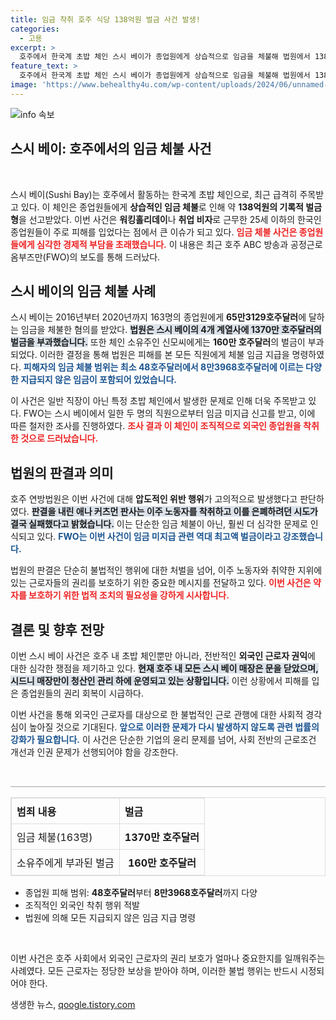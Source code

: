 ```yaml
---
title: 임금 착취 호주 식당 138억원 벌금 사건 발생!
categories:
  - 고용
excerpt: >
  호주에서 한국계 초밥 체인 스시 베이가 종업원에게 상습적으로 임금을 체불해 법원에서 138억원의 폭탄 벌금을 부과받았다. 이들은 주로 취업비자 소지의 젊은 한국인들로, 법원은 모든 피해자에게 체불 임금을 지급하라는 명령을 내렸다.
feature_text: >
  호주에서 한국계 초밥 체인 스시 베이가 종업원에게 상습적으로 임금을 체불해 법원에서 138억원의 폭탄 벌금을 부과받았다. 이들은 주로 취업비자 소지의 젊은 한국인들로, 법원은 모든 피해자에게 체불 임금을 지급하라는 명령을 내렸다.
image: 'https://www.behealthy4u.com/wp-content/uploads/2024/06/unnamed-file.png'
---
```


<p><img src="https://www.behealthy4u.com/wp-content/uploads/2024/06/unnamed-file.png" alt="info 속보" /></p>

<h2 data-ke-size="size40">스시 베이: 호주에서의 임금 체불 사건</h2>

<p data-ke-size="size16">&nbsp;</p>

<p>스시 베이(Sushi Bay)는 호주에서 활동하는 한국계 초밥 체인으로, 최근 급격히 주목받고 있다. 이 체인은 종업원들에게 <strong>상습적인 임금 체불</strong>로 인해 약 <strong>138억원의 기록적 벌금형</strong>을 선고받았다. 이번 사건은 <strong>워킹홀리데이</strong>나 <strong>취업 비자</strong>로 근무한 25세 이하의 한국인 종업원들이 주로 피해를 입었다는 점에서 큰 이슈가 되고 있다. <b><span style="color: #ee2323;">임금 체불 사건은 종업원들에게 심각한 경제적 부담을 초래했습니다.</span></b> 이 내용은 최근 호주 ABC 방송과 공정근로옴부즈만(FWO)의 보도를 통해 드러났다.</p>

<h2 data-ke-size="size26">스시 베이의 임금 체불 사례</h2>

<p>스시 베이는 2016년부터 2020년까지 163명의 종업원에게 <strong>65만3129호주달러</strong>에 달하는 임금을 체불한 혐의를 받았다. <b><span style="background-color: #21538527;">법원은 스시 베이의 4개 계열사에 1370만 호주달러의 벌금을 부과했습니다.</span></b> 또한 체인 소유주인 신모씨에게는 <strong>160만 호주달러</strong>의 벌금이 부과되었다. 이러한 결정을 통해 법원은 피해를 본 모든 직원에게 체불 임금 지급을 명령하였다. <b><span style="color: #1a5490;">피해자의 임금 체불 범위는 최소 48호주달러에서 8만3968호주달러에 이르는 다양한 지급되지 않은 임금이 포함되어 있었습니다.</span></b></p>

<p>이 사건은 일반 직장이 아닌 특정 초밥 체인에서 발생한 문제로 인해 더욱 주목받고 있다. FWO는 스시 베이에서 일한 두 명의 직원으로부터 임금 미지급 신고를 받고, 이에 따른 철저한 조사를 진행하였다. <b><span style="color: #ee2323;">조사 결과 이 체인이 조직적으로 외국인 종업원을 착취한 것으로 드러났습니다.</span></b></p>

<h2 data-ke-size="size26">법원의 판결과 의미</h2>

<p>호주 연방법원은 이번 사건에 대해 <strong>압도적인 위반 행위</strong>가 고의적으로 발생했다고 판단하였다. <b><span style="background-color: #21538527;">판결을 내린 애나 커츠먼 판사는 이주 노동자를 착취하고 이를 은폐하려던 시도가 결국 실패했다고 밝혔습니다.</span></b> 이는 단순한 임금 체불이 아닌, 훨씬 더 심각한 문제로 인식되고 있다. <b><span style="color: #1a5490;">FWO는 이번 사건이 임금 미지급 관련 역대 최고액 벌금이라고 강조했습니다.</span></b></p>

<p>법원의 판결은 단순히 불법적인 행위에 대한 처벌을 넘어, 이주 노동자와 취약한 지위에 있는 근로자들의 권리를 보호하기 위한 중요한 메시지를 전달하고 있다. <b><span style="color: #ee2323;">이번 사건은 약자를 보호하기 위한 법적 조치의 필요성을 강하게 시사합니다.</span></b></p>

<h2 data-ke-size="size26">결론 및 향후 전망</h2>

<p>이번 스시 베이 사건은 호주 내 초밥 체인뿐만 아니라, 전반적인 <strong>외국인 근로자 권익</strong>에 대한 심각한 쟁점을 제기하고 있다. <b><span style="background-color: #21538527;">현재 호주 내 모든 스시 베이 매장은 문을 닫았으며, 시드니 매장만이 청산인 관리 하에 운영되고 있는 상황입니다.</span></b> 이런 상황에서 피해를 입은 종업원들의 권리 회복이 시급하다.</p>

<p>이번 사건을 통해 외국인 근로자를 대상으로 한 불법적인 근로 관행에 대한 사회적 경각심이 높아질 것으로 기대된다. <b><span style="color: #1a5490;">앞으로 이러한 문제가 다시 발생하지 않도록 관련 법률의 강화가 필요합니다.</span></b> 이 사건은 단순한 기업의 윤리 문제를 넘어, 사회 전반의 근로조건 개선과 인권 문제가 선행되어야 함을 강조한다.</p>

<p data-ke-size="size16">&nbsp;</p> 

<hr style="height: 2px; border: none; background-color: #ccc;"/>

<table style="width: 100%; border: 1px solid #ddd; border-collapse: collapse;">
    <tr>
        <th style="border: 1px solid #ddd; padding: 8px; text-align: left;"><b>범죄 내용</b></th>
        <th style="border: 1px solid #ddd; padding: 8px; text-align: left;"><b>벌금</b></th>
    </tr>
    <tr>
        <td style="border: 1px solid #ddd; padding: 8px;">임금 체불(163명)</td>
        <td style="border: 1px solid #ddd; padding: 8px; text-align: center;"><b>1370만 호주달러</b></td>
    </tr>
    <tr>
        <td style="border: 1px solid #ddd; padding: 8px;">소유주에게 부과된 벌금</td>
        <td style="border: 1px solid #ddd; padding: 8px; text-align: center;"><b>160만 호주달러</b></td>
    </tr>
</table>

<ul>
    <li>종업원 피해 범위: <b>48호주달러</b>부터 <b>8만3968호주달러</b>까지 다양</li>
    <li>조직적인 외국인 착취 행위 적발</li>
    <li>법원에 의해 모든 지급되지 않은 임금 지급 명령</li>
</ul> 

<p data-ke-size="size16">&nbsp;</p> 

<p>이번 사건은 호주 사회에서 외국인 근로자의 권리 보호가 얼마나 중요한지를 일깨워주는 사례였다. 모든 근로자는 정당한 보상을 받아야 하며, 이러한 불법 행위는 반드시 시정되어야 한다.</p>
생생한 뉴스, <a href="https://qoogle.tistory.com" rel="dofollow">qoogle.tistory.com</a>


